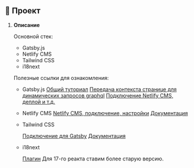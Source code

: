 ## 🚀 Проект

1.  **Описание**

    Основной стек:

    - Gatsby.js
    - Netlify CMS
    - Tailwind CSS
    - i18next

    Полезные ссылки для ознакомления:

    - Gatsby.js [Общий туториал](https://www.gatsbyjs.com/docs/tutorial/)
      [Передача контекста странице для динамических запросов graphql](https://www.gatsbyjs.com/docs/creating-and-modifying-pages/#modifying-pages-created-by-core-or-plugins)
      [Подключение Netlify CMS, деплой и т.д.](https://www.gatsbyjs.com/docs/how-to/sourcing-data/sourcing-from-netlify-cms/)

    - Netlify CMS
      [Netlify CMS, подключение, настройки](https://www.netlifycms.org/docs/gatsby/#enable-identity-and-git-gateway)
      [Документация](https://www.gatsbyjs.com/docs/tutorial/)

    - Tailwind CSS

      [Подключение для Gatsby](https://tailwindcss.com/docs/guides/gatsby)
      [Документация](https://tailwindcss.com/docs/y)

    - i18next

      [Плагин](https://www.gatsbyjs.com/plugins/gatsby-plugin-react-i18next/?=i18next)
      Для 17-го реакта ставим более старую версию.
